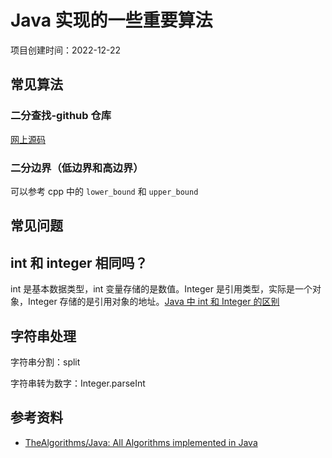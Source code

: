 # Java 实现的一些重要算法

项目创建时间：2022-12-22

## 常见算法

### 二分查找-github 仓库

[网上源码](https://github.com/TheAlgorithms/Java/blob/e96f567bfc6e980dc5c4c48ccf185d7f7c7108ab/src/main/java/com/thealgorithms/searches/PerfectBinarySearch.java)

### 二分边界（低边界和高边界）

可以参考 cpp 中的 `lower_bound` 和 `upper_bound`

## 常见问题

## int 和 integer 相同吗？

int 是基本数据类型，int 变量存储的是数值。Integer 是引用类型，实际是一个对象，Integer 存储的是引用对象的地址。[Java 中 int 和 Integer 的区别](https://www.runoob.com/note/37965)

## 字符串处理

字符串分割：split

字符串转为数字：Integer.parseInt

## 参考资料

- [TheAlgorithms/Java: All Algorithms implemented in Java](https://github.com/TheAlgorithms/Java)
